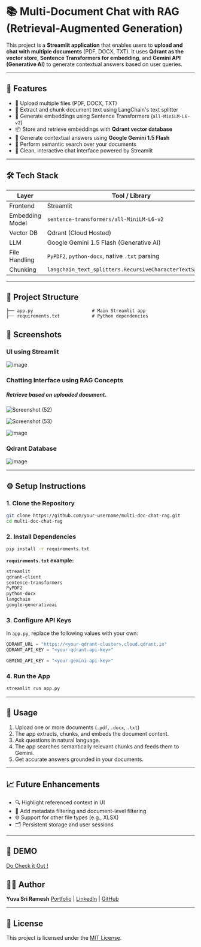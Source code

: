 
# 📚 Multi-Document Chat with RAG (Retrieval-Augmented Generation)

This project is a **Streamlit application** that enables users to **upload and chat with multiple documents** (PDF, DOCX, TXT). It uses **Qdrant as the vector store**, **Sentence Transformers for embedding**, and **Gemini API (Generative AI)** to generate contextual answers based on user queries.

---

## 🚀 Features

* 📂 Upload multiple files (PDF, DOCX, TXT)
* 📄 Extract and chunk document text using LangChain's text splitter
* 🧠 Generate embeddings using Sentence Transformers (`all-MiniLM-L6-v2`)
* 📦 Store and retrieve embeddings with **Qdrant vector database**
* 🤖 Generate contextual answers using **Google Gemini 1.5 Flash**
* 🔎 Perform semantic search over your documents
* 💬 Clean, interactive chat interface powered by Streamlit

---

## 🛠️ Tech Stack

| Layer           | Tool / Library                                            |
| --------------- | --------------------------------------------------------- |
| Frontend        | Streamlit                                                 |
| Embedding Model | `sentence-transformers/all-MiniLM-L6-v2`                  |
| Vector DB       | Qdrant (Cloud Hosted)                                     |
| LLM             | Google Gemini 1.5 Flash (Generative AI)                   |
| File Handling   | `PyPDF2`, `python-docx`, native `.txt` parsing            |
| Chunking        | `langchain_text_splitters.RecursiveCharacterTextSplitter` |

---

## 📂 Project Structure

```
├── app.py                      # Main Streamlit app
├── requirements.txt            # Python dependencies
```
## 📸 Screenshots

### UI using Streamlit

![image](https://github.com/user-attachments/assets/07c5c0b1-77a9-43c7-8c56-fbc78dba0c54)

### Chatting Interface using RAG Concepts
##### Retrieve based on uploaded document.
![Screenshot (52)](https://github.com/user-attachments/assets/3276a9f2-fe34-485b-a4a3-2118980bb090)

![Screenshot (53)](https://github.com/user-attachments/assets/84cad4f1-67c1-4b87-8404-0d5d14f1d5c3)

![image](https://github.com/user-attachments/assets/8ed7b475-fb42-4eee-9d0c-e95bc065c886)

### Qdrant Database

![image](https://github.com/user-attachments/assets/1ec8c0e3-ad01-4c92-ae2c-e7faa30a7691)

---

## ⚙️ Setup Instructions

### 1. Clone the Repository

```bash
git clone https://github.com/your-username/multi-doc-chat-rag.git
cd multi-doc-chat-rag
```

### 2. Install Dependencies

```bash
pip install -r requirements.txt
```

**`requirements.txt` example:**

```txt
streamlit
qdrant-client
sentence-transformers
PyPDF2
python-docx
langchain
google-generativeai
```

### 3. Configure API Keys

In `app.py`, replace the following values with your own:

```python
QDRANT_URL = "https://<your-qdrant-cluster>.cloud.qdrant.io"
QDRANT_API_KEY = "<your-qdrant-api-key>"

GEMINI_API_KEY = "<your-gemini-api-key>"
```

### 4. Run the App

```bash
streamlit run app.py
```
---

## 📌 Usage

1. Upload one or more documents (`.pdf`, `.docx`, `.txt`)
2. The app extracts, chunks, and embeds the document content.
3. Ask questions in natural language.
4. The app searches semantically relevant chunks and feeds them to Gemini.
5. Get accurate answers grounded in your documents.

---


## 📈 Future Enhancements

* 🔍 Highlight referenced context in UI
* 🧾 Add metadata filtering and document-level filtering
* 🌐 Support for other file types (e.g., XLSX)
* 🗂️ Persistent storage and user sessions

---

## 🔗 DEMO

[Do Check it Out !](https://rag-chatapp-by-yuva.streamlit.app/)

## 🧑‍💻 Author

**Yuva Sri Ramesh**
[Portfolio](https://yuva-sri-ramesh-portfolio.vercel.app) | [LinkedIn](https://www.linkedin.com/in/yuva-sri-ramesh/) | [GitHub](https://github.com/Yuva-Sri-Ramesh)

---

## 📜 License

This project is licensed under the [MIT License](LICENSE).


